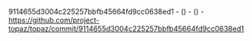9114655d3004c225257bbfb45664fd9cc0638ed1 -  () -  () - https://github.com/project-topaz/topaz/commit/9114655d3004c225257bbfb45664fd9cc0638ed1

